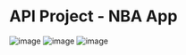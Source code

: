 # API Project - NBA App

![image](https://user-images.githubusercontent.com/111200262/232514163-945a1a63-8969-47ac-9430-1598a6bf74ab.png)
![image](https://user-images.githubusercontent.com/111200262/232514470-000c62c5-94be-483f-ba6b-e9246e7989b3.png)
![image](https://user-images.githubusercontent.com/111200262/232514753-c6077521-f5ce-439b-b708-bd3ddeafd58a.png)
